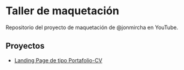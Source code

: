# Taller de maquetación

Repositorio del proyecto de maquetación de @jonmircha en YouTube.

## Proyectos

- [Landing Page de tipo Portafolio-CV](https://haelorm.github.io/proyecto-landing-page/portafolio-cv)
